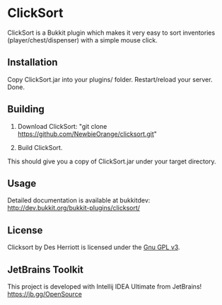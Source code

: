 # ClickSort

ClickSort is a Bukkit plugin which makes it very easy to sort inventories (player/chest/dispenser) with a simple
mouse click.

## Installation

Copy ClickSort.jar into your plugins/ folder.  Restart/reload your server.  Done.

## Building

1) Download ClickSort: "git clone https://github.com/NewbieOrange/clicksort.git"

2) Build ClickSort.

This should give you a copy of ClickSort.jar under your target directory.

## Usage

Detailed documentation is available at bukkitdev: http://dev.bukkit.org/bukkit-plugins/clicksort/

## License

Clicksort by Des Herriott is licensed under the [Gnu GPL v3](http://www.gnu.org/licenses/gpl-3.0.html).

## JetBrains Toolkit

This project is developed with Intellij IDEA Ultimate from JetBrains! https://jb.gg/OpenSource
